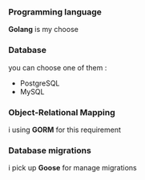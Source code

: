 ### Programming language
**Golang** is my choose

### Database
you can choose one of them :
- PostgreSQL
- MySQL

### Object-Relational Mapping
i using **GORM** for this requirement


### Database migrations
i pick up **Goose** for manage migrations
